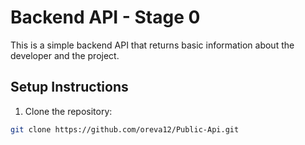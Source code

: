 # Backend API - Stage 0

This is a simple backend API that returns basic information about the developer and the project.

## Setup Instructions

1. Clone the repository:
```bash
git clone https://github.com/oreva12/Public-Api.git